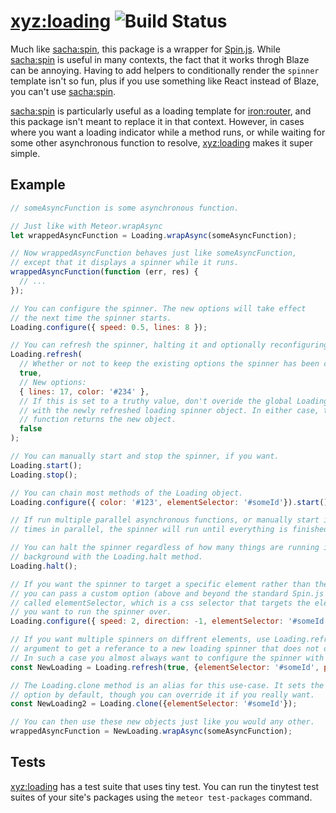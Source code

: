 # [xyz:loading](https://atmospherejs.com/xyz/loading) ![Build Status](https://travis-ci.org/foxbenjaminfox/meteor-loading.svg?branch=master)

Much like [sacha:spin](https://atmospherejs.com/sacha/spin), this package is a wrapper for [Spin.js](https://github.com/fgnass/spin.js). While [sacha:spin](https://atmospherejs.com/sacha/spin) is useful in many contexts, the fact that it works throgh Blaze can be annoying. Having to add helpers to conditionally render the `spinner` template isn't so fun, plus if you use something like React instead of Blaze, you can't use [sacha:spin](https://atmospherejs.com/sacha/spin).

[sacha:spin](https://atmospherejs.com/sacha/spin) is particularly useful as a loading template for [iron:router](https://atmospherejs.com/iron/router), and this package isn't meant to replace it in that context. However, in cases where you want a loading indicator while a method runs, or while waiting for some other asynchronous function to resolve, [xyz:loading](https://atmospherejs.com/xyz/loading) makes it super simple.

## Example
````javascript
// someAsyncFunction is some asynchronous function.

// Just like with Meteor.wrapAsync
let wrappedAsyncFunction = Loading.wrapAsync(someAsyncFunction);

// Now wrappedAsyncFunction behaves just like someAsyncFunction,
// except that it displays a spinner while it runs.
wrappedAsyncFunction(function (err, res) {
  // ...
});

// You can configure the spinner. The new options will take effect
// the next time the spinner starts.
Loading.configure({ speed: 0.5, lines: 8 });

// You can refresh the spinner, halting it and optionally reconfiguring it.
Loading.refresh(
  // Whether or not to keep the existing options the spinner has been configured with:
  true, 
  // New options:
  { lines: 17, color: '#234' },
  // If this is set to a truthy value, don't overide the global Loading object
  // with the newly refreshed loading spinner object. In either case, the refresh
  // function returns the new object.
  false
);

// You can manually start and stop the spinner, if you want.
Loading.start();
Loading.stop();

// You can chain most methods of the Loading object.
Loading.configure({ color: '#123', elementSelector: '#someId'}).start();

// If run multiple parallel asynchronous functions, or manually start it multiple
// times in parallel, the spinner will run until everything is finished.

// You can halt the spinner regardless of how many things are running in the
// background with the Loading.halt method.
Loading.halt();

// If you want the spinner to target a specific element rather than the page's body,
// you can pass a custom option (above and beyond the standard Spin.js options),
// called elementSelector, which is a css selector that targets the element
// you want to run the spinner over.
Loading.configure({ speed: 2, direction: -1, elementSelector: '#someId'});

// If you want multiple spinners on diffrent elements, use Loading.refresh with a truthy third
// argument to get a referance to a new loading spinner that does not override the global spinner.
// In such a case you almost always want to configure the spinner with position: 'relative'.
const NewLoading = Loading.refresh(true, {elementSelector: '#someId', position: 'relative'}, true);

// The Loading.clone method is an alias for this use-case. It sets the position: 'relative'
// option by default, though you can override it if you really want.
const NewLoading2 = Loading.clone({elementSelector: '#someId'});

// You can then use these new objects just like you would any other.
wrappedAsyncFunction = NewLoading.wrapAsync(someAsyncFunction);
````

## Tests
[xyz:loading](https://atmospherejs.com/xyz/loading) has a test suite that uses tiny test. You can run the tinytest test suites of your site's packages using the `meteor test-packages` command.
